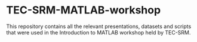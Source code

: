 # TEC-SRM-MATLAB-workshop
This repository contains all the relevant presentations, datasets and scripts that were used in the Introduction to MATLAB workshop held by TEC-SRM.
